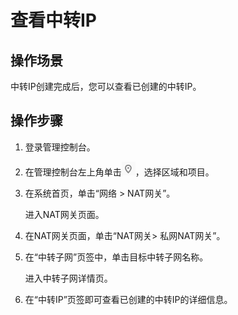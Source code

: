 # 查看中转IP<a name="nat_exip_0002"></a>

## 操作场景<a name="section5439354114616"></a>

中转IP创建完成后，您可以查看已创建的中转IP。

## 操作步骤<a name="section2533151214536"></a>

1.  登录管理控制台。
2.  在管理控制台左上角单击![](figures/icon-region.png)，选择区域和项目。
3.  在系统首页，单击“网络  \> NAT网关”。

    进入NAT网关页面。

4.  在NAT网关页面，单击“NAT网关\> 私网NAT网关”。
5.  在“中转子网”页签中，单击目标中转子网名称。

    进入中转子网详情页。

6.  在“中转IP”页签即可查看已创建的中转IP的详细信息。

